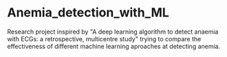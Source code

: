# Anemia_detection_with_ML
Research project inspired by "A deep learning algorithm to detect anaemia with ECGs: a retrospective, multicentre study" trying to compare the effectiveness of different machine learning aproaches at detecting anemia.
